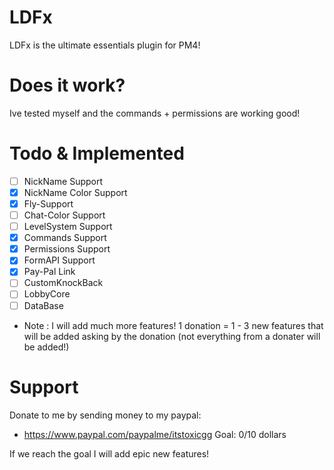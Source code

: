 # LDFx
LDFx is the ultimate essentials plugin for PM4!
# Does it work?
Ive tested myself and the commands + permissions are working good!
# Todo & Implemented
- [ ] NickName Support
- [X] NickName Color Support
- [X] Fly-Support
- [ ] Chat-Color Support
- [ ] LevelSystem Support
- [X] Commands Support
- [X] Permissions Support
- [X] FormAPI Support
- [X] Pay-Pal Link
- [ ] CustomKnockBack
- [ ] LobbyCore
- [ ] DataBase 
- Note : I will add much more features! 1 donation = 1 - 3 new features that will be added asking by the donation (not everything from a donater will be added!)
# Support
Donate to me by sending money to my paypal:

- https://www.paypal.com/paypalme/itstoxicgg
Goal: 0/10 dollars

If we reach the goal I will add epic new features!
